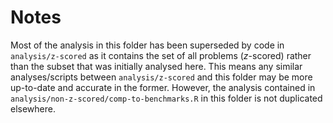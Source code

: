 # Notes

Most of the analysis in this folder has been superseded by code in `analysis/z-scored` as it contains the set of all problems (*z*-scored) rather than the subset that was initially analysed here. This means any similar analyses/scripts between `analysis/z-scored` and this folder may be more up-to-date and accurate in the former. However, the analysis contained in `analysis/non-z-scored/comp-to-benchmarks.R` in this folder is not duplicated elsewhere.
